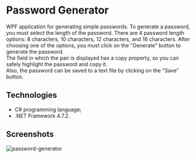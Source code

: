 # Password Generator
WPF application for generating simple passwords.
To generate a password, you must select the length of the password. There are 4 password length options: 8 characters, 10 characters, 12 characters, and 16 characters. After choosing one of the options, you must click on the "Generate" button to generate the password.   
The field in which the pair is displayed has a copy property, so you can safely highlight the password and copy it.  
Also, the password can be saved to a text file by clicking on the "Save" button.
## Technologies
- C# programming language;
- .NET Framework 4.7.2.
## Screenshots
![password-generator](https://user-images.githubusercontent.com/47049219/112255939-c77ff680-8c95-11eb-9d87-f95c3e5e78c2.png)
